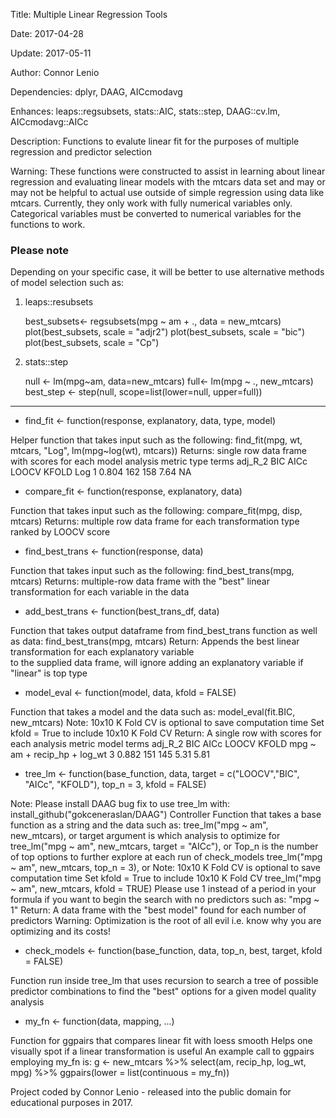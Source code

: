 Title: Multiple Linear Regression Tools

Date: 2017-04-28

Update: 2017-05-11

Author: Connor Lenio

Dependencies: dplyr, DAAG, AICcmodavg

Enhances: leaps::regsubsets, stats::AIC, stats::step, DAAG::cv.lm, AICcmodavg::AICc

Description: Functions to evalute linear fit for the purposes of multiple regression and predictor selection

Warning: These functions were constructed to assist in learning about linear regression and evaluating linear models
with the mtcars data set and may or may not be helpful to actual use outside of simple regression using data like mtcars. Currently, they only work with fully numerical variables only. Categorical variables must be converted to numerical variables for the functions to work.

### Please note ###
Depending on your specific case, it will be better to use alternative methods of model selection such as:
1) leaps::resubsets

   best_subsets<- regsubsets(mpg ~ am + ., data = new_mtcars)
   plot(best_subsets, scale = "adjr2")
   plot(best_subsets, scale = "bic")
   plot(best_subsets, scale = "Cp")
   
2) stats::step

   null <- lm(mpg~am, data=new_mtcars)
   full<- lm(mpg ~ ., new_mtcars)   
   best_step <- step(null, scope=list(lower=null, upper=full))

* * *

* find_fit <- function(response, explanatory, data, type, model)

Helper function that takes input such as the following: 
find_fit(mpg, wt, mtcars, "Log", lm(mpg~log(wt), mtcars))
Returns: single row data frame with scores for each model analysis metric
type terms adj_R_2 BIC AICc LOOCV KFOLD
      Log     1   0.804 162  158  7.64    NA

* compare_fit <- function(response, explanatory, data)

Function that takes input such as the following: 
 compare_fit(mpg, disp, mtcars)
 Returns: multiple row data frame for each transformation type ranked by LOOCV score 

* find_best_trans <- function(response, data)

 Function that takes input such as the following: 
 find_best_trans(mpg, mtcars)
 Returns: multiple-row data frame with the "best" linear transformation for each variable in the data 

* add_best_trans <- function(best_trans_df, data)

 Function that takes output dataframe from find_best_trans function as well as data: 
 find_best_trans(mpg, mtcars)
 Return: Appends the best linear transformation for each explanatory variable  
 to the supplied data frame, will ignore adding an explanatory variable if "linear" is top type

* model_eval <- function(model, data, kfold = FALSE)

 Function that takes a model and the data such as: 
 model_eval(fit.BIC, new_mtcars)
 Note: 10x10 K Fold CV is optional to save computation time
 Set kfold = True to include 10x10 K Fold CV
 Return: A single row with scores for each analysis metric 
                           model terms adj_R_2 BIC AICc LOOCV KFOLD
  mpg ~ am + recip_hp + log_wt     3   0.882   151  145  5.31  5.81
  
* tree_lm <- function(base_function, data, target = c("LOOCV","BIC", "AICc", "KFOLD"), top_n = 3, kfold = FALSE)

 Note: Please install DAAG bug fix to use tree_lm with: install_github("gokceneraslan/DAAG")
 Controller Function that takes a base function as a string and the data such as: 
 tree_lm("mpg ~ am", new_mtcars), or
 target argument is which analysis to optimize for
 tree_lm("mpg ~ am", new_mtcars, target = "AICc"), or
 Top_n is the number of top options to further explore at each run of check_models
 tree_lm("mpg ~ am", new_mtcars, top_n = 3), or
 Note: 10x10 K Fold CV is optional to save computation time
 Set kfold = True to include 10x10 K Fold CV
 tree_lm("mpg ~ am", new_mtcars, kfold = TRUE)
 Please use 1 instead of a period in your formula if you want to begin the search with no predictors such as: "mpg ~ 1"
 Return: A data frame with the "best model" found for each number of predictors
 Warning: Optimization is the root of all evil i.e. know why you are optimizing and its costs!

* check_models <- function(base_function, data, top_n, best, target, kfold = FALSE)

 Function run inside tree_lm that uses recursion to search a tree of possible predictor combinations to find the "best" options 
 for a given model quality analysis

* my_fn <- function(data, mapping, ...)

 Function for ggpairs that compares linear fit with loess smooth
 Helps one visually spot if a linear transformation is useful
 An example call to ggpairs employing my_fn is:
 g <- new_mtcars %>% select(am, recip_hp, log_wt, mpg) %>% ggpairs(lower = list(continuous = my_fn))

Project coded by Connor Lenio - released into the public domain for educational purposes in 2017. 
